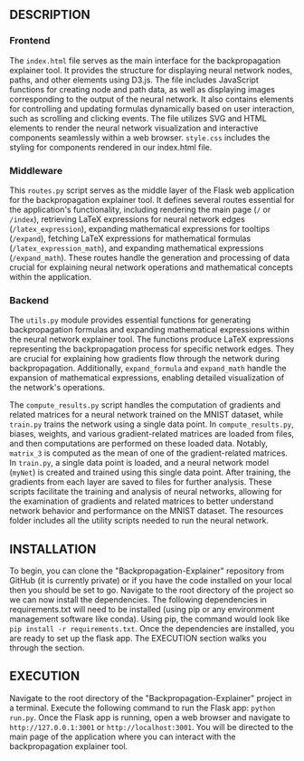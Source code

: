 ## DESCRIPTION

### Frontend
The `index.html` file serves as the main interface for the backpropagation explainer tool. It provides the structure for displaying neural network nodes, paths, and other elements using D3.js. The file includes JavaScript functions for creating node and path data, as well as displaying images corresponding to the output of the neural network. It also contains elements for controlling and updating formulas dynamically based on user interaction, such as scrolling and clicking events. The file utilizes SVG and HTML elements to render the neural network visualization and interactive components seamlessly within a web browser. `style.css` includes the styling for components rendered in our index.html file.

### Middleware
This `routes.py` script serves as the middle layer of the Flask web application for the backpropagation explainer tool. It defines several routes essential for the application's functionality, including rendering the main page (`/` or `/index`), retrieving LaTeX expressions for neural network edges (`/latex_expression`), expanding mathematical expressions for tooltips (`/expand`), fetching LaTeX expressions for mathematical formulas (`/latex_expression_math`), and expanding mathematical expressions (`/expand_math`). These routes handle the generation and processing of data crucial for explaining neural network operations and mathematical concepts within the application.

### Backend
The `utils.py` module provides essential functions for generating backpropagation formulas and expanding mathematical expressions within the neural network explainer tool. The functions produce LaTeX expressions representing the backpropagation process for specific network edges. They are crucial for explaining how gradients flow through the network during backpropagation. Additionally, `expand_formula` and `expand_math` handle the expansion of mathematical expressions, enabling detailed visualization of the network's operations.

The `compute_results.py` script handles the computation of gradients and related matrices for a neural network trained on the MNIST dataset, while `train.py` trains the network using a single data point. In `compute_results.py`, biases, weights, and various gradient-related matrices are loaded from files, and then computations are performed on these loaded data. Notably, `matrix_3` is computed as the mean of one of the gradient-related matrices. In `train.py`, a single data point is loaded, and a neural network model (`myNet`) is created and trained using this single data point. After training, the gradients from each layer are saved to files for further analysis. These scripts facilitate the training and analysis of neural networks, allowing for the examination of gradients and related matrices to better understand network behavior and performance on the MNIST dataset. The resources folder includes all the utility scripts needed to run the neural network.

## INSTALLATION
To begin, you can clone the "Backpropagation-Explainer" repository from GitHub (it is currently private) or if you have the code installed on your local then you should be set to go. Navigate to the root directory of the project so we can now install the dependencies. The following dependencies in requirements.txt will need to be installed (using pip or any environment management software like conda). Using pip, the command would look like `pip install -r requirements.txt`. Once the dependencies are installed, you are ready to set up the flask app. The EXECUTION section walks you through the section.

## EXECUTION
Navigate to the root directory of the "Backpropagation-Explainer" project in a terminal.
Execute the following command to run the Flask app: `python run.py`.
Once the Flask app is running, open a web browser and navigate to `http://127.0.0.1:3001` or `http://localhost:3001`.
You will be directed to the main page of the application where you can interact with the backpropagation explainer tool.
